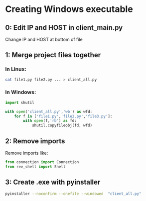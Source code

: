 # Creating Windows executable

## 0: Edit IP and HOST in client_main.py
Change IP and HOST at bottom of file

## 1: Merge project files together
### In Linux:

```bash
cat file1.py file2.py ... > client_all.py
```

### In Windows:

```python
import shutil

with open('client_all.py','wb') as wfd:
    for f in ['file1.py','file2.py','file3.py']:
        with open(f,'rb') as fd:
            shutil.copyfileobj(fd, wfd)
```

## 2: Remove imports

Remove imports like:

```python
from connection import Connection
from rev_shell import Shell
```

## 3: Create .exe with pyinstaller

```bash
pyinstaller --noconfirm --onefile --windowed  "client_all.py"
```
